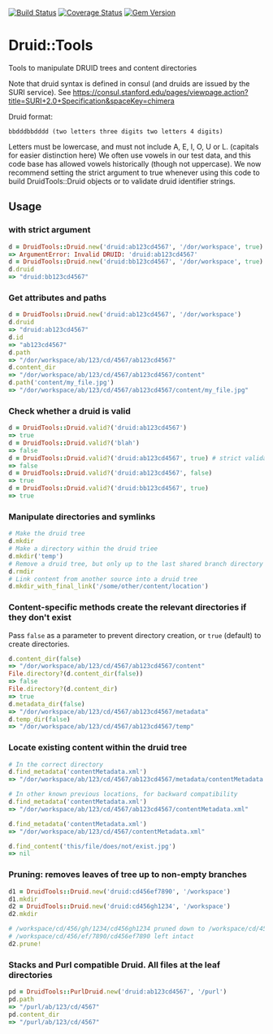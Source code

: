 [![Build Status](https://travis-ci.com/sul-dlss/druid-tools.svg?branch=main)](https://travis-ci.com/sul-dlss/druid-tools)
[![Coverage Status](https://coveralls.io/repos/github/sul-dlss/druid-tools/badge.svg?branch=main)](https://coveralls.io/github/sul-dlss/druid-tools?branch=main)
[![Gem Version](https://badge.fury.io/rb/druid-tools.svg)](https://badge.fury.io/rb/druid-tools)

# Druid::Tools

Tools to manipulate DRUID trees and content directories

Note that druid syntax is defined in consul (and druids are issued by the SURI service).  See https://consul.stanford.edu/pages/viewpage.action?title=SURI+2.0+Specification&spaceKey=chimera

Druid format:

    bbdddbbdddd (two letters three digits two letters 4 digits)

Letters must be lowercase, and must not include A, E, I, O, U or L.  (capitals for easier distinction here)
We often use vowels in our test data, and this code base has allowed vowels historically (though not
uppercase).  We now recommend setting the strict argument to true whenever using this code to build
DruidTools::Druid objects or to validate druid identifier strings.

## Usage

### with strict argument

```ruby
d = DruidTools::Druid.new('druid:ab123cd4567', '/dor/workspace', true) # no aeioul
=> ArgumentError: Invalid DRUID: 'druid:ab123cd4567'
d = DruidTools::Druid.new('druid:bb123cd4567', '/dor/workspace', true)
d.druid
=> "druid:bb123cd4567"
```

### Get attributes and paths

```ruby
d = DruidTools::Druid.new('druid:ab123cd4567', '/dor/workspace')
d.druid
=> "druid:ab123cd4567"
d.id
=> "ab123cd4567"
d.path
=> "/dor/workspace/ab/123/cd/4567/ab123cd4567"
d.content_dir
=> "/dor/workspace/ab/123/cd/4567/ab123cd4567/content"
d.path('content/my_file.jpg')
=> "/dor/workspace/ab/123/cd/4567/ab123cd4567/content/my_file.jpg"
```

### Check whether a druid is valid

```ruby
d = DruidTools::Druid.valid?('druid:ab123cd4567')
=> true
d = DruidTools::Druid.valid?('blah')
=> false
d = DruidTools::Druid.valid?('druid:ab123cd4567', true) # strict validation: no aeioul
=> false
d = DruidTools::Druid.valid?('druid:ab123cd4567', false)
=> true
d = DruidTools::Druid.valid?('druid:bb123cd4567', true)
=> true

```

### Manipulate directories and symlinks

```ruby
# Make the druid tree
d.mkdir
# Make a directory within the druid triee
d.mkdir('temp')
# Remove a druid tree, but only up to the last shared branch directory
d.rmdir
# Link content from another source into a druid tree
d.mkdir_with_final_link('/some/other/content/location')
```

### Content-specific methods create the relevant directories if they don't exist

Pass `false` as a parameter to prevent directory creation, or `true` (default) to create directories.

```ruby
d.content_dir(false)
=> "/dor/workspace/ab/123/cd/4567/ab123cd4567/content"
File.directory?(d.content_dir(false))
=> false
File.directory?(d.content_dir)
=> true
d.metadata_dir(false)
=> "/dor/workspace/ab/123/cd/4567/ab123cd4567/metadata"
d.temp_dir(false)
=> "/dor/workspace/ab/123/cd/4567/ab123cd4567/temp"
```

### Locate existing content within the druid tree

```ruby
# In the correct directory
d.find_metadata('contentMetadata.xml')
=> "/dor/workspace/ab/123/cd/4567/ab123cd4567/metadata/contentMetadata.xml"

# In other known previous locations, for backward compatibility
d.find_metadata('contentMetadata.xml')
=> "/dor/workspace/ab/123/cd/4567/ab123cd4567/contentMetadata.xml"

d.find_metadata('contentMetadata.xml')
=> "/dor/workspace/ab/123/cd/4567/contentMetadata.xml"

d.find_content('this/file/does/not/exist.jpg')
=> nil
```

### Pruning: removes leaves of tree up to non-empty branches

```ruby
d1 = DruidTools::Druid.new('druid:cd456ef7890', '/workspace')
d1.mkdir
d2 = DruidTools::Druid.new('druid:cd456gh1234', '/workspace')
d2.mkdir

# /workspace/cd/456/gh/1234/cd456gh1234 pruned down to /workspace/cd/456
# /workspace/cd/456/ef/7890/cd456ef7890 left intact
d2.prune!
```

### Stacks and Purl compatible Druid.  All files at the leaf directories

```ruby
pd = DruidTools::PurlDruid.new('druid:ab123cd4567', '/purl')
pd.path
=> "/purl/ab/123/cd/4567"
pd.content_dir
=> "/purl/ab/123/cd/4567"
```
